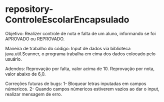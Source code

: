 # repository-ControleEscolarEncapsulado

Objetivo: 
Realizer controle de nota e falta de um aluno, informando se foi APROVADO ou REPROVADO.

Maneira de trabalho do código: 
Input de dados via biblioteca java.util.Scanner, o programa trabalha em cima dos dados colocado pelo usuário.

Adendos: 
Reprovação por falta, valor acima de 10.
Reprovação por nota, valor abaixo de 6,0.

Correções futuras de bugs: 
1- Bloquear letras inputadas em campos númericos. 
2- Quando campos númericos estiverem vazios ao dar o input, realizar mensagem de erro. 
